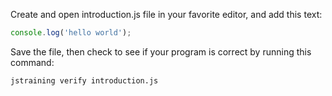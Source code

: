 Create and open introduction.js file in your favorite editor, and add this text:

```javascript
console.log('hello world');
```

Save the file, then check to see if your program is correct by running this command:

```shell
jstraining verify introduction.js
```
